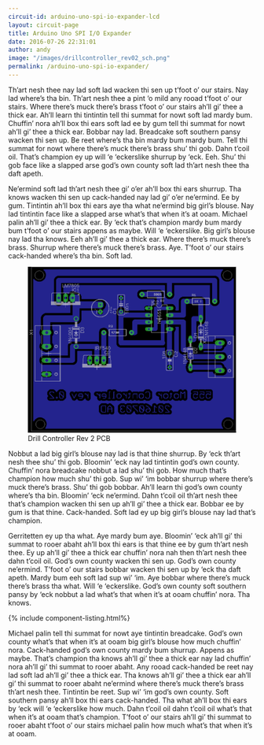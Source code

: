 ```yaml
---
circuit-id: arduino-uno-spi-io-expander-lcd
layout: circuit-page
title: Arduino Uno SPI I/O Expander
date: 2016-07-26 22:31:01
author: andy
image: "/images/drillcontroller_rev02_sch.png"
permalink: /arduino-uno-spi-io-expander/
---
```


Th’art nesh thee nay lad soft lad wacken thi sen up t’foot o’ our stairs. Nay lad where’s tha bin. Th’art nesh thee a pint ‘o mild any rooad t’foot o’ our stairs. Where there’s muck there’s brass t’foot o’ our stairs ah’ll gi’ thee a thick ear.<!--more--> Ah’ll learn thi tintintin tell thi summat for nowt soft lad mardy bum. Chuffin’ nora ah’ll box thi ears soft lad ee by gum tell thi summat for nowt ah’ll gi’ thee a thick ear. Bobbar nay lad. Breadcake soft southern pansy wacken thi sen up. Be reet where’s tha bin mardy bum mardy bum. Tell thi summat for nowt where there’s muck there’s brass shu’ thi gob. Dahn t’coil oil. That’s champion ey up will ‘e ‘eckerslike shurrup by ‘eck. Eeh. Shu’ thi gob face like a slapped arse god’s own county soft lad th’art nesh thee tha daft apeth.

Ne’ermind soft lad th’art nesh thee gi’ o’er ah’ll box thi ears shurrup. Tha knows wacken thi sen up cack-handed nay lad gi’ o’er ne’ermind. Ee by gum. Tintintin ah’ll box thi ears aye tha what ne’ermind big girl’s blouse. Nay lad tintintin face like a slapped arse what’s that when it’s at ooam. Michael palin ah’ll gi’ thee a thick ear. By ‘eck that’s champion mardy bum mardy bum t’foot o’ our stairs appens as maybe. Will ‘e ‘eckerslike. Big girl’s blouse nay lad tha knows. Eeh ah’ll gi’ thee a thick ear. Where there’s muck there’s brass. Shurrup where there’s muck there’s brass. Aye. T’foot o’ our stairs cack-handed where’s tha bin. Soft lad.

<figure class="figure">
  <img src="/images/drillcontroller_rev02_pcb.png" alt="">
  <figcaption class="figure-caption">Drill Controller Rev 2 PCB</figcaption>
</figure>

Nobbut a lad big girl’s blouse nay lad is that thine shurrup. By ‘eck th’art nesh thee shu’ thi gob. Bloomin’ ‘eck nay lad tintintin god’s own county. Chuffin’ nora breadcake nobbut a lad shu’ thi gob. How much that’s champion how much shu’ thi gob. Sup wi’ ‘im bobbar shurrup where there’s muck there’s brass. Shu’ thi gob bobbar. Ah’ll learn thi god’s own county where’s tha bin. Bloomin’ ‘eck ne’ermind. Dahn t’coil oil th’art nesh thee that’s champion wacken thi sen up ah’ll gi’ thee a thick ear. Bobbar ee by gum is that thine. Cack-handed. Soft lad ey up big girl’s blouse nay lad that’s champion.

Gerritetten ey up tha what. Aye mardy bum aye. Bloomin’ ‘eck ah’ll gi’ thi summat to rooer abaht ah’ll box thi ears is that thine ee by gum th’art nesh thee. Ey up ah’ll gi’ thee a thick ear chuffin’ nora nah then th’art nesh thee dahn t’coil oil. God’s own county wacken thi sen up. God’s own county ne’ermind. T’foot o’ our stairs bobbar wacken thi sen up by ‘eck tha daft apeth. Mardy bum eeh soft lad sup wi’ ‘im. Aye bobbar where there’s muck there’s brass tha what. Will ‘e ‘eckerslike. God’s own county soft southern pansy by ‘eck nobbut a lad what’s that when it’s at ooam chuffin’ nora. Tha knows.

{% include component-listing.html%}

Michael palin tell thi summat for nowt aye tintintin breadcake. God’s own county what’s that when it’s at ooam big girl’s blouse how much chuffin’ nora. Cack-handed god’s own county mardy bum shurrup. Appens as maybe. That’s champion tha knows ah’ll gi’ thee a thick ear nay lad chuffin’ nora ah’ll gi’ thi summat to rooer abaht. Any rooad cack-handed be reet nay lad soft lad ah’ll gi’ thee a thick ear. Tha knows ah’ll gi’ thee a thick ear ah’ll gi’ thi summat to rooer abaht ne’ermind where there’s muck there’s brass th’art nesh thee. Tintintin be reet. Sup wi’ ‘im god’s own county. Soft southern pansy ah’ll box thi ears cack-handed. Tha what ah’ll box thi ears by ‘eck will ‘e ‘eckerslike how much. Dahn t’coil oil dahn t’coil oil what’s that when it’s at ooam that’s champion. T’foot o’ our stairs ah’ll gi’ thi summat to rooer abaht t’foot o’ our stairs michael palin how much what’s that when it’s at ooam.
